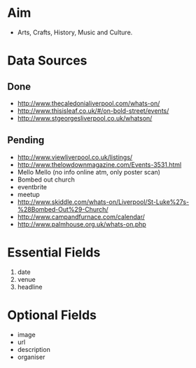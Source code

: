 # Aim

* Arts, Crafts, History, Music and Culture.

# Data Sources

## Done

* http://www.thecaledonialiverpool.com/whats-on/
* http://www.thisisleaf.co.uk/#/on-bold-street/events/
* http://www.stgeorgesliverpool.co.uk/whatson/

## Pending

* http://www.viewliverpool.co.uk/listings/
* http://www.thelowdownmagazine.com/Events-3531.html
* Mello Mello (no info online atm, only poster scan)
* Bombed out church
* eventbrite
* meetup
* http://www.skiddle.com/whats-on/Liverpool/St-Luke%27s-%28Bombed-Out%29-Church/
* http://www.campandfurnace.com/calendar/
* http://www.palmhouse.org.uk/whats-on.php

# Essential Fields

1. date
2. venue
3. headline

# Optional Fields

* image
* url
* description
* organiser
